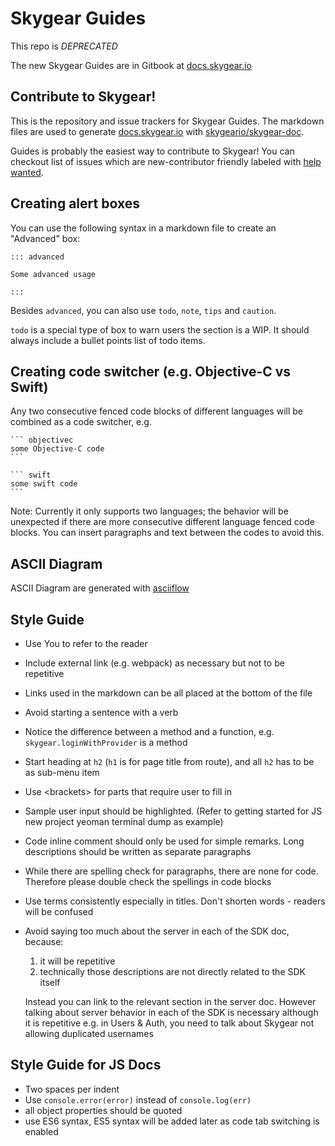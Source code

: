 # Skygear Guides

This repo is *DEPRECATED*

The new Skygear Guides are in Gitbook at [docs.skygear.io](https://docs.skygear.io)

## Contribute to Skygear!

This is the repository and issue trackers for Skygear Guides. The markdown files
are used to generate [docs.skygear.io](https://docs.skygear.io) with
[skygeario/skygear-doc](https://github.com/SkygearIO/skygear-doc).

Guides is probably the easiest way to contribute to Skygear! You can checkout
list of issues which are new-contributor friendly labeled with [help
wanted](https://github.com/SkygearIO/guides/issues?q=is%3Aissue+is%3Aopen+label%3A%22help+wanted%22).

## Creating alert boxes

You can use the following syntax in a markdown file to create an "Advanced" box:

```
::: advanced

Some advanced usage

:::
```

Besides `advanced`, you can also use `todo`, `note`, `tips` and `caution`.

`todo` is a special type of box to warn users the section is a WIP. It should
always include a bullet points list of todo items.

## Creating code switcher (e.g. Objective-C vs Swift)

Any two consecutive fenced code blocks of different languages will be combined
as a code switcher, e.g.

    ``` objectivec
    some Objective-C code
    ```

    ``` swift
    some swift code
    ```

Note: Currently it only supports two languages; the behavior will be unexpected
if there are more consecutive different language fenced code blocks.
You can insert paragraphs and text between the codes to avoid this.

## ASCII Diagram

ASCII Diagram are generated with [asciiflow](http://asciiflow.com/)

## Style Guide

- Use You to refer to the reader
- Include external link (e.g. webpack) as necessary but not to be repetitive
- Links used in the markdown can be all placed at the bottom of the file
- Avoid starting a sentence with a verb
- Notice the difference between a method and a function, e.g. `skygear.loginWithProvider` is a method
- Start heading at `h2` (`h1` is for page title from route), and all `h2` has to be as sub-menu item
- Use &lt;brackets> for parts that require user to fill in
- Sample user input should be highlighted. (Refer to getting started for JS new project yeoman terminal dump as example)
- Code inline comment should only be used for simple remarks. Long descriptions should be written as separate paragraphs
- While there are spelling check for paragraphs, there are none for code. Therefore please double check the spellings in code blocks
- Use terms consistently especially in titles. Don't shorten words - readers will be confused
- Avoid saying too much about the server in each of the SDK doc, because:
  1. it will be repetitive
  2. technically those descriptions are not directly related to the SDK itself

  Instead you can link to the relevant section in the server doc.
  However talking about server behavior in each of the SDK is necessary although it is repetitive
  e.g. in Users & Auth, you need to talk about Skygear not allowing duplicated usernames

## Style Guide for JS Docs
- Two spaces per indent
- Use `console.error(error)` instead of `console.log(err)`
- all object properties should be quoted
- use ES6 syntax, ES5 syntax will be added later as code tab switching is enabled

